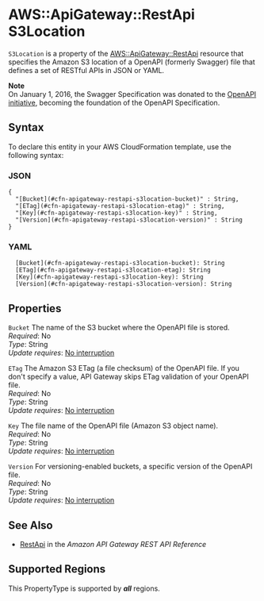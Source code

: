 # AWS::ApiGateway::RestApi S3Location<a name="aws-properties-apigateway-restapi-s3location"></a>

`S3Location` is a property of the [AWS::ApiGateway::RestApi](https://docs.aws.amazon.com/AWSCloudFormation/latest/UserGuide/aws-resource-apigateway-restapi.html) resource that specifies the Amazon S3 location of a OpenAPI \(formerly Swagger\) file that defines a set of RESTful APIs in JSON or YAML\.

**Note**  
On January 1, 2016, the Swagger Specification was donated to the [OpenAPI initiative](https://www.openapis.org/), becoming the foundation of the OpenAPI Specification\.

## Syntax<a name="aws-properties-apigateway-restapi-s3location-syntax"></a>

To declare this entity in your AWS CloudFormation template, use the following syntax:

### JSON<a name="aws-properties-apigateway-restapi-s3location-syntax.json"></a>

```
{
  "[Bucket](#cfn-apigateway-restapi-s3location-bucket)" : String,
  "[ETag](#cfn-apigateway-restapi-s3location-etag)" : String,
  "[Key](#cfn-apigateway-restapi-s3location-key)" : String,
  "[Version](#cfn-apigateway-restapi-s3location-version)" : String
}
```

### YAML<a name="aws-properties-apigateway-restapi-s3location-syntax.yaml"></a>

```
  [Bucket](#cfn-apigateway-restapi-s3location-bucket): String
  [ETag](#cfn-apigateway-restapi-s3location-etag): String
  [Key](#cfn-apigateway-restapi-s3location-key): String
  [Version](#cfn-apigateway-restapi-s3location-version): String
```

## Properties<a name="aws-properties-apigateway-restapi-s3location-properties"></a>

`Bucket`  <a name="cfn-apigateway-restapi-s3location-bucket"></a>
The name of the S3 bucket where the OpenAPI file is stored\.  
*Required*: No  
*Type*: String  
*Update requires*: [No interruption](https://docs.aws.amazon.com/AWSCloudFormation/latest/UserGuide/using-cfn-updating-stacks-update-behaviors.html#update-no-interrupt)

`ETag`  <a name="cfn-apigateway-restapi-s3location-etag"></a>
The Amazon S3 ETag \(a file checksum\) of the OpenAPI file\. If you don't specify a value, API Gateway skips ETag validation of your OpenAPI file\.  
*Required*: No  
*Type*: String  
*Update requires*: [No interruption](https://docs.aws.amazon.com/AWSCloudFormation/latest/UserGuide/using-cfn-updating-stacks-update-behaviors.html#update-no-interrupt)

`Key`  <a name="cfn-apigateway-restapi-s3location-key"></a>
The file name of the OpenAPI file \(Amazon S3 object name\)\.  
*Required*: No  
*Type*: String  
*Update requires*: [No interruption](https://docs.aws.amazon.com/AWSCloudFormation/latest/UserGuide/using-cfn-updating-stacks-update-behaviors.html#update-no-interrupt)

`Version`  <a name="cfn-apigateway-restapi-s3location-version"></a>
For versioning\-enabled buckets, a specific version of the OpenAPI file\.  
*Required*: No  
*Type*: String  
*Update requires*: [No interruption](https://docs.aws.amazon.com/AWSCloudFormation/latest/UserGuide/using-cfn-updating-stacks-update-behaviors.html#update-no-interrupt)

## See Also<a name="aws-properties-apigateway-restapi-s3location--seealso"></a>
+ [RestApi](https://docs.aws.amazon.com/apigateway/api-reference/resource/rest-api/) in the *Amazon API Gateway REST API Reference*

## Supported Regions

This PropertyType is supported by ***all*** regions.